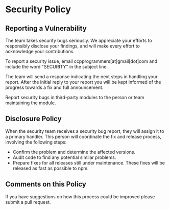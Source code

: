 # Security Policy

## Reporting a Vulnerability

The team takes security bugs seriously. We appreciate your efforts to responsibly disclose your findings, and will make every effort to acknowledge your contributions.

To report a security issue, email ccpprogrammers[at]gmail[dot]com and include the word "SECURITY" in the subject line.

The team will send a response indicating the next steps in handling your report. After the initial reply to your report you will be kept informed of the progress towards a fix and full announcement.

Report security bugs in third-party modules to the person or team maintaining the module.

## Disclosure Policy

When the security team receives a security bug report, they will assign it to a
primary handler. This person will coordinate the fix and release process,
involving the following steps:

  * Confirm the problem and determine the affected versions.
  * Audit code to find any potential similar problems.
  * Prepare fixes for all releases still under maintenance. These fixes will be
    released as fast as possible to npm.

## Comments on this Policy

If you have suggestions on how this process could be improved please submit a
pull request.
